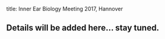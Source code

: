 title: Inner Ear Biology Meeting 2017, Hannover

<!-- adding a "title: ..." atop defines how this pages should show up in the menu. Otherwise just the file/dir name would be used -->

## Details will be added here... stay tuned.
